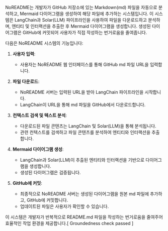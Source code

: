 NoREADME는 개발자가 GitHub 저장소에 있는 Markdown(md) 파일을 자동으로 분석하고, Mermaid 다이어그램을 생성하여 해당 파일에 추가하는 시스템입니다. 이 시스템은 LangChain과 Solar(LLM) 파이프라인을 사용하여 파일을 다운로드하고 분석하며, 엔티티 및 인터랙션을 추출한 후 Mermaid 다이어그램을 생성합니다. 생성된 다이어그램은 GitHub에 커밋되어 사용자가 직접 작성하는 번거로움을 줄여줍니다.

다음은 NoREADME 시스템의 기능입니다:

1. **사용자 입력**:
   - 사용자는 NoREADME 웹 인터페이스를 통해 GitHub md 파일 URL을 입력합니다.

2. **파일 다운로드**:
   - NoREADME 서버는 입력된 URL을 받아 LangChain 파이프라인을 시작합니다.
   - LangChain이 URL을 통해 md 파일을 GitHub에서 다운로드합니다.

3. **컨텍스트 검색 및 텍스트 분석**:
   - 다운로드된 파일 콘텐츠는 LangChain 및 Solar(LLM)을 통해 분석됩니다.
   - 관련 컨텍스트를 검색하고 파일 콘텐츠를 분석하여 엔티티와 인터랙션을 추출합니다.

4. **Mermaid 다이어그램 생성**:
   - LangChain과 Solar(LLM)이 추출된 엔티티와 인터랙션을 기반으로 다이어그램을 생성합니다.
   - 생성된 다이어그램은 검증됩니다.

5. **GitHub에 커밋**:
   - 최종적으로 NoREADME 서버는 생성된 다이어그램을 원본 md 파일에 추가하고, GitHub에 커밋합니다.
   - 업데이트된 파일은 사용자가 확인할 수 있습니다.

이 시스템은 개발자가 반복적으로 README.md 파일을 작성하는 번거로움을 줄여주어 효율적인 작업 환경을 제공합니다.[ Groundedness check passed ] 
